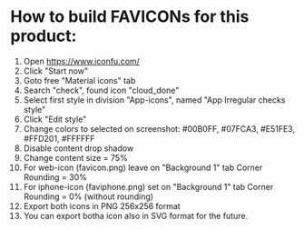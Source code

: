 # How to build FAVICONs for this product:

1. Open https://www.iconfu.com/
2. Click "Start now"
3. Goto free "Material icons" tab
4. Search "check", found icon "cloud_done"
5. Select first style in division "App-icons", named "App Irregular checks style"
6. Click "Edit style"
7. Change colors to selected on screenshot: #00B0FF, #07FCA3, #E51FE3, #FFD201, #FFFFFF
8. Disable content drop shadow
9. Change content size = 75%
10. For web-icon (favicon.png) leave on "Background 1" tab Corner Rounding = 30%
11. For iphone-icon (faviphone.png) set on "Background 1" tab Corner Rounding = 0% (without rounding)
12. Export both icons in PNG 256x256 format
13. You can export botha icon also in SVG format for the future.